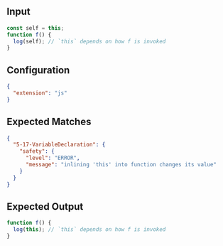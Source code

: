 
## Input
```javascript input
const self = this;
function f() {
  log(self); // `this` depends on how f is invoked
}
```

## Configuration
```json configuration
{
  "extension": "js"
}
```

## Expected Matches
```json expected matches
{
  "5-17-VariableDeclaration": {
    "safety": {
      "level": "ERROR",
      "message": "inlining 'this' into function changes its value"
    }
  }
}
```

## Expected Output
```javascript expected output
function f() {
  log(this); // `this` depends on how f is invoked
}
```
